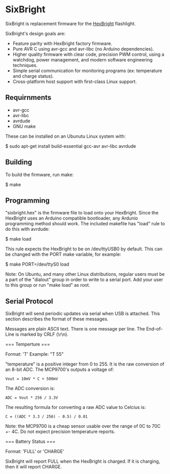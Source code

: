 SixBright
=========

SixBright is replacement firmware for the
[HexBright](http://www.hexbright.com/) flashlight.

SixBright's design goals are:

  - Feature parity with HexBright factory firmware.
  - Pure AVR C using avr-gcc and avr-libc (no Arduino dependencies).
  - Higher quality firmware with clear code, precision PWM control, using a
    watchdog, power management, and modern software engineering techniques.
  - Simple serial communication for monitoring programs (ex: temperature and
    charge status).
  - Cross-platform host support with first-class Linux support.


Requirnments
------------

 - avr-gcc
 - avr-libc
 - avrdude
 - GNU make

These can be installed on an Ubunutu Linux system with:

$ sudo apt-get install build-essential gcc-avr avr-libc avrdude


Building
--------

To build the firmware, run make:

$ make


Programming
-----------

"sixbright.hex" is the firmware file to load onto your HexBright. Since the
HexBright uses an Arduino compatible bootloader, any Ardunio programming method
should work. The included makefile has "load" rule to do this with avrdude:

$ make load

This rule expects the HexBright to be on /dev/ttyUSB0 by default. This can be
changed with the PORT make variable, for example:

$ make PORT=/dev/ttyS0 load

Note: On Ubuntu, and many other Linux distributions, regular users must be a
part of the "dialout" group in order to write to a serial port. Add your user
to this group or run "make load" as root.


Serial Protocol
---------------

SixBright will send periodic updates via serial when USB is attached. This
section describes the format of these messages.

Messages are plain ASCII text. There is one message per line. The End-of-Line
is marked by CRLF (\r\n).

=== Temperture ===

Format:  'T' <SPACE> <temperature>
Example: "T 55"

"temperature" is a positive integer from 0 to 255. It is the raw conversion
of an 8-bit ADC. The MCP9700's outputs a voltage of:

    Vout = 10mV * C + 500mV

The ADC conversion is:

    ADC = Vout * 256 / 3.3V

The resulting formula for converting a raw ADC value to Celcius is:

    C = ((ADC * 3.3 / 256) - 0.5) / 0.01

Note: the MCP9700 is a cheap sensor usable over the range of 0C to 70C +- 4C.
Do not expect precision temperature reports.

=== Battery Status ===

Format: 'FULL' or 'CHARGE'

SixBright will report FULL when the HexBright is charged. If it is charging,
then it will report CHARGE.

